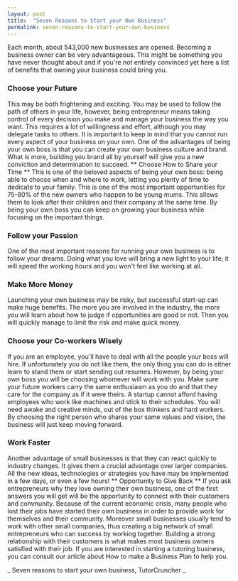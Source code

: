 ```yaml
---
layout: post
title:  "Seven Reasons to Start your Own Business"
permalink: seven-reasons-to-start-your-own-business
---
```

Each month, about 543,000 new businesses are opened. Becoming a business owner
can be very advantageous. This might be something you have never thought about
and if you're not entirely convinced yet here a list of benefits that owning
your business could bring you. 

### Choose your Future

This may be both
frightening and exciting. You may be used to follow the path of others in your
life, however, being entrepreneur means taking control of every decision you
make and manage your business the way you want. This requires a lot of
willingness and effort, although you may delegate tasks to others. It is
important to keep in mind that you cannot run every aspect of your business on
your own. One of the advantages of being your own boss is that you can create
your own business culture and brand. What is more, building you brand all by
yourself will give you a new conviction and determination to succeed. **
Choose How to Share your Time ** This is one of the beloved aspects of being
your own boss: being able to choose when and where to work, letting you plenty
of time to dedicate to your family. This is one of the most important
opportunities for 75-80% of the new owners who happen to be young mums. This
allows them to look after their children and their company at the same time.
By being your own boss you can keep on growing your business while focusing on
the important things. 

### Follow your Passion

One of the most important
reasons for running your own business is to follow your dreams. Doing what you
love will bring a new light to your life; it will speed the working hours and
you won't feel like working at all. 

### Make More Money

Launching your own
business may be risky, but successful start-up can make huge benefits. The
more you are involved in the industry, the more you will learn about how to
judge if opportunities are good or not. Then you will quickly manage to limit
the risk and make quick money. 

### Choose your Co-workers Wisely

If you are
an employee, you'll have to deal with all the people your boss will hire. If
unfortunately you do not like them, the only thing you can do is either learn
to stand them or start sending out resumes. However, by being your own boss
you will be choosing whomever will work with you. Make sure your future
workers carry the same enthusiasm as you do and that they care for the company
as if it were theirs. A startup cannot afford having employees who work like
machines and stick to their schedules. You will need awake and creative minds,
out of the box thinkers and hard workers. By choosing the right person who
shares your same values and vision, the business will just keep moving
forward. 

### Work Faster

Another advantage of small businesses is that they
can react quickly to industry changes. It gives them a crucial advantage over
larger companies. All the new ideas, technologies or strategies you have may
be implemented in a few days, or even a few hours! ** Opportunity to Give Back
** If you ask entrepreneurs why they love owning their own business, one of
the first answers you will get will be the opportunity to connect with their
customers and community. Because of the current economic crisis, many people
who lost their jobs have started their own business in order to provide work
for themselves and their community. Moreover small businesses usually tend to
work with other small companies, thus creating a big network of small
entrepreneurs who can success by working together. Building a strong
relationship with their customers is what makes most business owners satisfied
with their job. If you are interested in starting a tutoring business, you can
consult our article about How to make a Business Plan to help you.

_ Seven reasons to start your own business, TutorCruncher _
